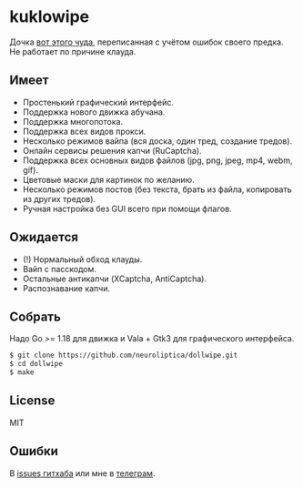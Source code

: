 # kuklowipe
Дочка [вот этого чуда](https://github.com/neuroliptica/traumatic), переписанная с учётом ошибок своего предка. Не работает по причине клауда.

## Имеет
- Простенький графический интерфейс.
- Поддержка нового движка абучана.
- Поддержка многопотока.
- Поддержка всех видов прокси.
- Несколько режимов вайпа (вся доска, один тред, создание тредов).
- Онлайн сервисы решения капчи (RuCaptcha).
- Поддержка всех основных видов файлов (jpg, png, jpeg, mp4, webm, gif).
- Цветовые маски для картинок по желанию.
- Несколько режимов постов (без текста, брать из файла, копировать из других тредов).
- Ручная настройка без GUI всего при помощи флагов.

## Ожидается
- (!) Нормальный обход клауды.
- Вайп с пасскодом.
- Остальные антикапчи (XCaptcha, AntiCaptcha).
- Распознавание капчи.

## Собрать
Надо Go >= 1.18 для движка и Vala + Gtk3 для графического интерфейса.

```bash
$ git clone https://github.com/neuroliptica/dollwipe.git
$ cd dollwipe
$ make
```

## License
MIT

## Ошибки
В [issues гитхаба](https://github.com/neuroliptica/dollwipe/issues) или мне в [телеграм](https://t.me/seharehare).
